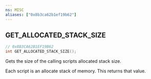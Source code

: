 ```yaml
---
ns: MISC
aliases: ["0x8b3ca62b1ef19b62"]
---
```

## GET_ALLOCATED_STACK_SIZE

```c
// 0x8B3CA62B1EF19B62
int GET_ALLOCATED_STACK_SIZE();
```

Gets the size of the calling scripts allocated stack size.

Each script is an allocate stack of memory. This returns that value.

